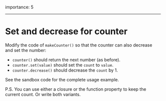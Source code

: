 importance: 5

---

# Set and decrease for counter

Modify the code of `makeCounter()` so that the counter can also decrease and set the number:

- `counter()` should return the next number (as before).
- `counter.set(value)` should set the `count` to `value`.
- `counter.decrease()` should decrease the `count` by 1.

See the sandbox code for the complete usage example.

P.S. You can use either a closure or the function property to keep the current count. Or write both variants.
